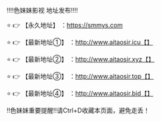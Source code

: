‼️‼️色妹妹影视 地址发布‼️‼️

⭐️ 👉 【永久地址】 ：https://smmys.com

⭐️ 👉 【最新地址①】 ：http://www.aitaosir.icu【】

⭐️ 👉 【最新地址②】 ：http://www.aitaosir.xyz【】

⭐️ 👉 【最新地址③】 ：http://www.aitaosir.top【】

⭐️ 👉 【最新地址④】 ：http://www.aitaosir.bid【】

‼️色妹妹重要提醒‼️请Ctrl+D收藏本页面，避免走丢！
